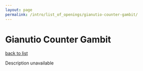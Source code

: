 ```yaml
---
layout: page
permalink: /intro/list_of_openings/gianutio-counter-gambit/
---
```


# Gianutio Counter Gambit

[back to list](../../intro/list_of_openings)

Description unavailable